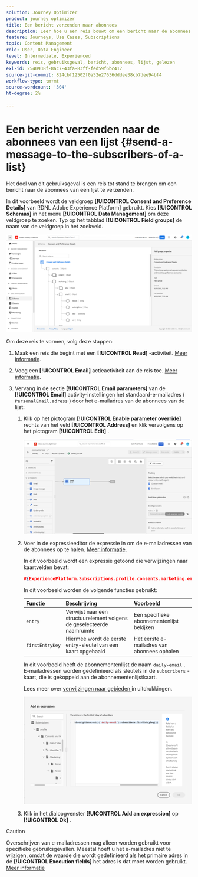 ```yaml
---
solution: Journey Optimizer
product: journey optimizer
title: Een bericht verzenden naar abonnees
description: Leer hoe u een reis bouwt om een bericht naar de abonnees van een lijst te verzenden
feature: Journeys, Use Cases, Subscriptions
topic: Content Management
role: User, Data Engineer
level: Intermediate, Experienced
keywords: reis, gebruiksgeval, bericht, abonnees, lijst, gelezen
exl-id: 2540938f-8ac7-43fa-83ff-fed59f6bc417
source-git-commit: 824cbf12502f0a52e27636dddee38cb7dee94bf4
workflow-type: tm+mt
source-wordcount: '304'
ht-degree: 2%

---
```


# Een bericht verzenden naar de abonnees van een lijst {#send-a-message-to-the-subscribers-of-a-list}

Het doel van dit gebruiksgeval is een reis tot stand te brengen om een bericht naar de abonnees van een lijst te verzenden.

In dit voorbeeld wordt de veldgroep **[!UICONTROL Consent and Preference Details]** van [!DNL Adobe Experience Platform] gebruikt. Kies **[!UICONTROL Schemas]** in het menu **[!UICONTROL Data Management]** om deze veldgroep te zoeken. Typ op het tabblad **[!UICONTROL Field groups]** de naam van de veldgroep in het zoekveld.

![ Deze gebiedsgroep omvat het abonnementselement ](assets/consent-and-preference-details-field-group.png)

Om deze reis te vormen, volg deze stappen:

1. Maak een reis die begint met een **[!UICONTROL Read]** -activiteit. [Meer informatie](journey-gs.md).
1. Voeg een **[!UICONTROL Email]** actieactiviteit aan de reis toe. [Meer informatie](journeys-message.md).
1. Vervang in de sectie **[!UICONTROL Email parameters]** van de **[!UICONTROL Email]** activity-instellingen het standaard-e-mailadres ( `PersonalEmail.adress` ) door het e-mailadres van de abonnees van de lijst:

   1. Klik op het pictogram **[!UICONTROL Enable parameter override]** rechts van het veld **[!UICONTROL Address]** en klik vervolgens op het pictogram **[!UICONTROL Edit]** .

      ![](assets/message-to-subscribers-uc-1.png)

   1. Voer in de expressieeditor de expressie in om de e-mailadressen van de abonnees op te halen. [Meer informatie](expression/expressionadvanced.md).

      In dit voorbeeld wordt een expressie getoond die verwijzingen naar kaartvelden bevat:

      ```json
      #{ExperiencePlatform.Subscriptions.profile.consents.marketing.email.subscriptions.entry('daily-email').subscribers.firstEntryKey()}
      ```

      In dit voorbeeld worden de volgende functies gebruikt:

      | Functie | Beschrijving | Voorbeeld |
      | --- | --- | --- |
      | `entry` | Verwijst naar een structuurelement volgens de geselecteerde naamruimte | Een specifieke abonnementenlijst bekijken |
      | `firstEntryKey` | Hiermee wordt de eerste entry-sleutel van een kaart opgehaald | Het eerste e-mailadres van abonnees ophalen |

      In dit voorbeeld heeft de abonnementenlijst de naam `daily-email` . E-mailadressen worden gedefinieerd als sleutels in de `subscribers` -kaart, die is gekoppeld aan de abonnementenlijstkaart.

      Lees meer over [ verwijzingen naar gebieden ](expression/field-references.md) in uitdrukkingen.

      ![](assets/message-to-subscribers-uc-2.png)

   1. Klik in het dialoogvenster **[!UICONTROL Add an expression]** op **[!UICONTROL Ok]** .

>[!CAUTION]
>
>Overschrijven van e-mailadressen mag alleen worden gebruikt voor specifieke gebruiksgevallen. Meestal hoeft u het e-mailadres niet te wijzigen, omdat de waarde die wordt gedefinieerd als het primaire adres in de **[!UICONTROL Execution fields]** het adres is dat moet worden gebruikt. [Meer informatie](../configuration/primary-email-addresses.md)
